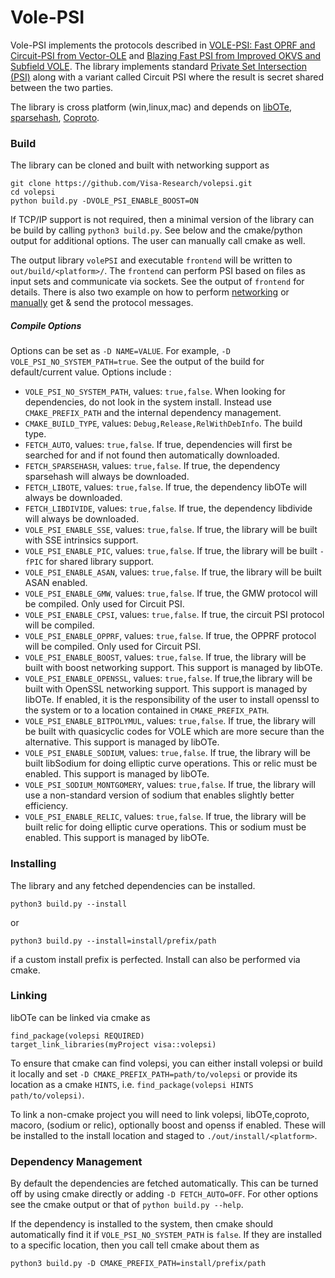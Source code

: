 # Vole-PSI

Vole-PSI implements the protocols described in [VOLE-PSI: Fast OPRF and Circuit-PSI from Vector-OLE](https://eprint.iacr.org/2021/266) and [Blazing Fast PSI from Improved OKVS and Subfield VOLE](misc/blazingFastPSI.pdf). The library implements standard [Private Set Intersection (PSI)](https://en.wikipedia.org/wiki/Private_set_intersection) along with a variant called Circuit PSI where the result is secret shared between the two parties.

The library is cross platform (win,linux,mac) and depends on [libOTe](https://github.com/osu-crypto/libOTe), [sparsehash](https://github.com/sparsehash/sparsehash), [Coproto](https://github.com/Visa-Research/coproto).

### Build

The library can be cloned and built with networking support as

```
git clone https://github.com/Visa-Research/volepsi.git
cd volepsi
python build.py -DVOLE_PSI_ENABLE_BOOST=ON
```

If TCP/IP support is not required, then a minimal version of the library can be build by calling `python3 build.py`. See below and the cmake/python output for additional options.
The user can manually call cmake as well.

The output library `volePSI` and executable `frontend` will be written to `out/build/<platform>/`. The `frontend` can perform PSI based on files as input sets and communicate via sockets. See the output of `frontend` for details. There is also two example on how to perform [networking](https://github.com/Visa-Research/volepsi/blob/main/frontend/networkSocketExample.h#L7) or [manually](https://github.com/Visa-Research/volepsi/blob/main/frontend/messagePassingExample.h#L93) get & send the protocol messages.

##### Compile Options

Options can be set as `-D NAME=VALUE`. For example, `-D VOLE_PSI_NO_SYSTEM_PATH=true`. See the output of the build for default/current value. Options include :

* `VOLE_PSI_NO_SYSTEM_PATH`, values: `true,false`.  When looking for dependencies, do not look in the system install. Instead use `CMAKE_PREFIX_PATH` and the internal dependency management.  
* `CMAKE_BUILD_TYPE`, values: `Debug,Release,RelWithDebInfo`. The build type.
* `FETCH_AUTO`, values: `true,false`. If true, dependencies will first be searched for and if not found then automatically downloaded.
* `FETCH_SPARSEHASH`, values: `true,false`. If true, the dependency sparsehash will always be downloaded.
* `FETCH_LIBOTE`, values: `true,false`. If true, the dependency libOTe will always be downloaded.
* `FETCH_LIBDIVIDE`, values: `true,false`. If true, the dependency libdivide will always be downloaded.
* `VOLE_PSI_ENABLE_SSE`, values: `true,false`. If true, the library will be built with SSE intrinsics support.
* `VOLE_PSI_ENABLE_PIC`, values: `true,false`. If true, the library will be built `-fPIC` for shared library support.
* `VOLE_PSI_ENABLE_ASAN`, values: `true,false`. If true, the library will be built ASAN enabled.
* `VOLE_PSI_ENABLE_GMW`, values: `true,false`. If true, the GMW protocol will be compiled. Only used for Circuit PSI.
* `VOLE_PSI_ENABLE_CPSI`, values: `true,false`. If true,  the circuit PSI protocol will be compiled.
* `VOLE_PSI_ENABLE_OPPRF`, values: `true,false`.  If true, the OPPRF protocol will be compiled. Only used for Circuit PSI.
* `VOLE_PSI_ENABLE_BOOST`, values: `true,false`. If true, the library will be built with boost networking support. This support is managed by libOTe.
* `VOLE_PSI_ENABLE_OPENSSL`, values: `true,false`. If true,the library will be built with OpenSSL networking support. This support is managed by libOTe. If enabled, it is the responsibility of the user to install openssl to the system or to a location contained in `CMAKE_PREFIX_PATH`.
* `VOLE_PSI_ENABLE_BITPOLYMUL`, values: `true,false`. If true, the library will be built with quasicyclic codes for VOLE which are more secure than the alternative. This support is managed by libOTe.
* `VOLE_PSI_ENABLE_SODIUM`, values: `true,false`. If true, the library will be built libSodium for doing elliptic curve operations. This or relic must be enabled. This support is managed by libOTe.
* `VOLE_PSI_SODIUM_MONTGOMERY`, values: `true,false`. If true, the library will use a non-standard version of sodium that enables slightly better efficiency.
* `VOLE_PSI_ENABLE_RELIC`, values: `true,false`. If true, the library will be built relic for doing elliptic curve operations. This or sodium must be enabled. This support is managed by libOTe.

### Installing

The library and any fetched dependencies can be installed.

```
python3 build.py --install
```

or

```
python3 build.py --install=install/prefix/path
```

if a custom install prefix is perfected. Install can also be performed via cmake.

### Linking

libOTe can be linked via cmake as

```
find_package(volepsi REQUIRED)
target_link_libraries(myProject visa::volepsi)
```

To ensure that cmake can find volepsi, you can either install volepsi or build it locally and set `-D CMAKE_PREFIX_PATH=path/to/volepsi` or provide its location as a cmake `HINTS`, i.e. `find_package(volepsi HINTS path/to/volepsi)`.

To link a non-cmake project you will need to link volepsi, libOTe,coproto, macoro, (sodium or relic), optionally boost and openss if enabled. These will be installed to the install location and staged to `./out/install/<platform>`.

### Dependency Management

By default the dependencies are fetched automatically. This can be turned off by using cmake directly or adding `-D FETCH_AUTO=OFF`. For other options see the cmake output or that of `python build.py --help`.

If the dependency is installed to the system, then cmake should automatically find it if `VOLE_PSI_NO_SYSTEM_PATH` is `false`. If they are installed to a specific location, then you call tell cmake about them as

```
python3 build.py -D CMAKE_PREFIX_PATH=install/prefix/path
```
